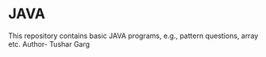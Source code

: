 # JAVA
This repository contains basic JAVA programs, e.g., pattern questions, array etc.
Author- Tushar Garg
